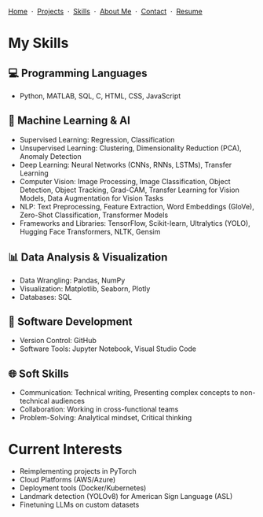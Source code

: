 [Home](README.md) &nbsp;·&nbsp; [Projects](projects.md) &nbsp;·&nbsp; [Skills](skills.md) &nbsp;·&nbsp; [About Me](about-me.md) &nbsp;·&nbsp; [Contact](contact.md) &nbsp;·&nbsp; [Resume](resume.md)

# My Skills

## 💻 Programming Languages
- Python, MATLAB, SQL, C, HTML, CSS, JavaScript

## 🧠 Machine Learning & AI
- Supervised Learning: Regression, Classification  
- Unsupervised Learning: Clustering, Dimensionality Reduction (PCA), Anomaly Detection  
- Deep Learning: Neural Networks (CNNs, RNNs, LSTMs), Transfer Learning  
- Computer Vision: Image Processing, Image Classification, Object Detection, Object Tracking, Grad-CAM, Transfer Learning for Vision Models, Data Augmentation for Vision Tasks  
- NLP: Text Preprocessing, Feature Extraction, Word Embeddings (GloVe), Zero-Shot Classification, Transformer Models    
- Frameworks and Libraries: TensorFlow, Scikit-learn, Ultralytics (YOLO), Hugging Face Transformers, NLTK, Gensim  

## 📊 Data Analysis & Visualization
- Data Wrangling: Pandas, NumPy  
- Visualization: Matplotlib, Seaborn, Plotly  
- Databases: SQL  

## 🚀 Software Development
- Version Control: GitHub  
- Software Tools: Jupyter Notebook, Visual Studio Code  

## 🌐 Soft Skills
- Communication: Technical writing, Presenting complex concepts to non-technical audiences  
- Collaboration: Working in cross-functional teams  
- Problem-Solving: Analytical mindset, Critical thinking  

# Current Interests  
- Reimplementing projects in PyTorch  
- Cloud Platforms (AWS/Azure)
- Deployment tools (Docker/Kubernetes)
- Landmark detection (YOLOv8) for American Sign Language (ASL)
- Finetuning LLMs on custom datasets
